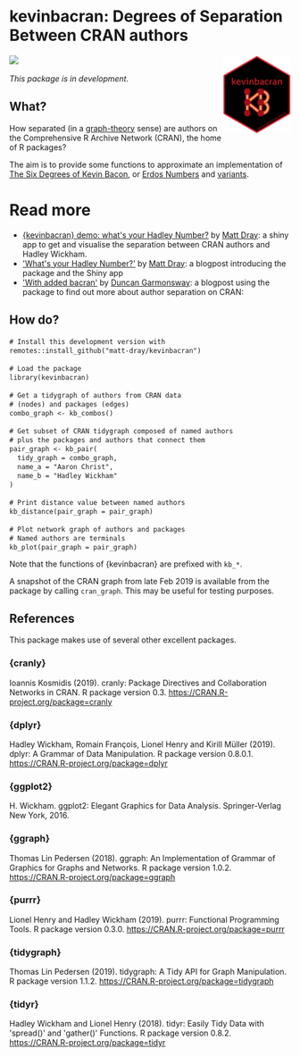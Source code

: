 # kevinbacran: Degrees of Separation Between CRAN authors

<img src="man/figures/logo.png" align="right" height=140/>

![](https://media.giphy.com/media/FltCW7GUbF5iE/giphy.gif)

_This package is in development._

## What?

How separated (in a [graph-theory](https://en.wikipedia.org/wiki/Graph_theory) sense) are authors on the Comprehensive R Archive Network (CRAN), the home of R packages?

The aim is to provide some functions to approximate an implementation of [The Six Degrees of Kevin Bacon](https://en.wikipedia.org/wiki/Six_Degrees_of_Kevin_Bacon), or [Erdos Numbers](https://en.wikipedia.org/wiki/Erd%C5%91s_number) and [variants](https://www.timeshighereducation.com/blog/whats-your-erdos-bacon-sabbath-number).

# Read more

* [{kevinbacran} demo: what's your Hadley Number?](https://mattdray.shinyapps.io/hadley-number/) by [Matt Dray](https://twitter.com/mattdray): a shiny app to get and visualise the separation between CRAN authors and Hadley Wickham.
* ['What's your Hadley Number?'](https://www.rostrum.blog/2019/02/27/hadley-number/) by [Matt Dray](https://twitter.com/mattdray): a blogpost introducing the package and the Shiny app
* ['With added bacran'](https://nacnudus.github.io/duncangarmonsway/posts/2019-02-27-with-added-bacran/) by [Duncan Garmonsway](https://twitter.com/mattdray): a blogpost using the package to find out more about author separation on CRAN: 

## How do?

```
# Install this development version with
remotes::install_github("matt-dray/kevinbacran")

# Load the package
library(kevinbacran)

# Get a tidygraph of authors from CRAN data 
# (nodes) and packages (edges)
combo_graph <- kb_combos()

# Get subset of CRAN tidygraph composed of named authors
# plus the packages and authors that connect them
pair_graph <- kb_pair(
  tidy_graph = combo_graph,
  name_a = "Aaron Christ",
  name_b = "Hadley Wickham"
)

# Print distance value between named authors
kb_distance(pair_graph = pair_graph)

# Plot network graph of authors and packages
# Named authors are terminals
kb_plot(pair_graph = pair_graph)
```

Note that the functions of {kevinbacran} are prefixed with `kb_*`.

A snapshot of the CRAN graph from late Feb 2019 is available from the package by calling `cran_graph`. This may be useful for testing purposes.

## References

This package makes use of several other excellent packages.

### {cranly}

Ioannis Kosmidis (2019). cranly: Package Directives and
Collaboration Networks in CRAN. R package version 0.3.
https://CRAN.R-project.org/package=cranly

### {dplyr}

Hadley Wickham, Romain François, Lionel Henry and Kirill
Müller (2019). dplyr: A Grammar of Data Manipulation. R
package version 0.8.0.1.
https://CRAN.R-project.org/package=dplyr

### {ggplot2}

H. Wickham. ggplot2: Elegant Graphics for Data Analysis.
Springer-Verlag New York, 2016.

### {ggraph}

Thomas Lin Pedersen (2018). ggraph: An Implementation of
Grammar of Graphics for Graphs and Networks. R package version
1.0.2. https://CRAN.R-project.org/package=ggraph

### {purrr}

Lionel Henry and Hadley Wickham (2019). purrr: Functional
Programming Tools. R package version 0.3.0.
https://CRAN.R-project.org/package=purrr

### {tidygraph}

Thomas Lin Pedersen (2019). tidygraph: A Tidy API for Graph
Manipulation. R package version 1.1.2.
https://CRAN.R-project.org/package=tidygraph

### {tidyr}

Hadley Wickham and Lionel Henry (2018). tidyr: Easily Tidy
Data with 'spread()' and 'gather()' Functions. R package
version 0.8.2. https://CRAN.R-project.org/package=tidyr
